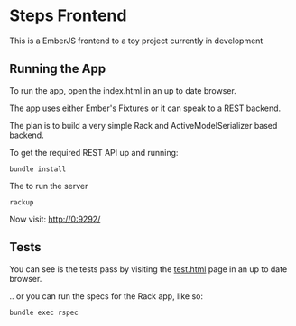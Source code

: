 Steps Frontend
==============

This is a EmberJS frontend to a toy project currently in development

Running the App
---------------

To run the app, open the index.html in an up to date browser.

The app uses either Ember's Fixtures or it can speak to a REST backend.

The plan is to build a very simple Rack and ActiveModelSerializer based backend.

To get the required REST API up and running:

    bundle install

The to run the server

    rackup

Now visit: [http://0:9292/](http://0:9292/)

Tests
-----

You can see is the tests pass by visiting the [test.html](http://0:9292/test.html) page in an up to date browser.

.. or you can run the specs for the Rack app, like so:

    bundle exec rspec
